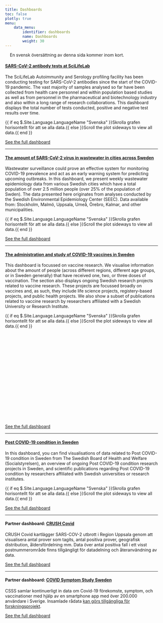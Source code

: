 ```yaml
---
title: Dashboards
toc: false
plotly: true
menu:
    data_menu:
        identifier: dashboards
        name: Dashboards
        weight: 30
---
```


<div class="alert alert-info">
  <i class="bi bi-exclamation-triangle-fill"></i>
  <span>En svensk översättning av denna sida kommer inom kort.</span>
</div>

<h4><a href="serology-statistics/">SARS-CoV-2 antibody tests at SciLifeLab <i class="bi bi-arrow-right-circle-fill"></i></a></h4>

The SciLifeLab Autoimmunity and Serology profiling facility has been conducting testing for SARS-CoV-2 antibodies since the start of the COVID-19 pandemic. The vast majority of samples analysed so far have been collected from health care personnel and within population based studies as well as from personnel in the pharmaceutical and biotechnology industry and also within a long range of research collaborations. This dashboard displays the total number of tests conducted, positive and negative test results over time.

<div class="row">
  <div class="d-md-none alert alert-info">{{ if eq $.Site.Language.LanguageName "Svenska" }}Skrolla grafen
    horisontellt för att se alla data.{{ else }}Scroll the plot sideways to view all data.{{ end }}</div>
  <div class="table-responsive" id="serology"></div>
</div>

<a href="serology-statistics/">See the full dashboard <i class="bi bi-arrow-right-circle-fill"></i></a>

<hr>

<h4><a href="wastewater/">The amount of SARS-CoV-2 virus in wastewater in cities across Sweden <i class="bi bi-arrow-right-circle-fill"></i></a></h4>

Wastewater surveillance could prove an effective system for monitoring COVID-19 prevalence and act as an early warning system for predicting upcoming outbreaks. In this dashboard, we present weekly wastewater epidemiology data from various Swedish cities which have a total population of over 2.5 million people (over 25% of the population of Swden). The data presented here originates from analyses conducted by the Swedish Environmental Epidemiology Center (SEEC). Data available from: Stockholm, Malmö, Uppsala, Umeå, Örebro, Kalmar, and other municipalities.

<div class="d-md-none alert alert-info">{{ if eq $.Site.Language.LanguageName "Svenska" }}Skrolla grafen
  horisontellt för att se alla data.{{ else }}Scroll the plot sideways to view all data.{{ end }}</div>
<div class="table-responsive" id="stockholm_wastewater"></div>

<a href="wastewater/">See the full dashboard <i class="bi bi-arrow-right-circle-fill"></i></a>

<hr>

<h4><a href="vaccines/">The administration and study of COVID-19 vaccines in Sweden <i class="bi bi-arrow-right-circle-fill"></i></a></h4>

This dashboard is focussed on vaccine research. We visualise information about the amount of people (across different regions, different age groups, or in Sweden generally) that have received one, two, or three doses of vaccination. The section also displays ongoing Swedish research projects related to vaccine research. These projects are focussed broadly on vaccines and, as such, they include life science projects, registery-based projects, and public health projects. We also show a subset of publications related to vaccine research by researchers affiliated with a Swedish University or Research Institute.

<div class="row">
  <div class="d-md-none alert alert-info">{{ if eq $.Site.Language.LanguageName "Svenska" }}Skrolla grafen
    horisontellt för att se alla data.{{ else }}Scroll the plot sideways to view all data.{{ end }}</div>
  <div class="table-responsive">
    <div id="https://blobserver.dckube.scilifelab.se/blob/vaccine_heatmap_small.json" class="plotly"
      style="width:600px;height:300px"></div>
  </div>
  <script>
    Plotly.d3.json('https://blobserver.dckube.scilifelab.se/blob/vaccine_heatmap_small.json', function (err, fig) {
      Plotly.plot('https://blobserver.dckube.scilifelab.se/blob/vaccine_heatmap_small.json', fig.data, fig.layout, { responsive: true });
    });
  </script>
</div>

<a href="vaccines/">See the full dashboard <i class="bi bi-arrow-right-circle-fill"></i></a>

<hr>

<h4><a href="post_covid/">Post COVID-19 condition in Sweden <i class="bi bi-arrow-right-circle-fill"></i></a></h4>

In this dashboard, you can find visualisations of data related to Post COVID-19 condition in Sweden from The Swedish Board of Health and Welfare (Socialstyrelsen), an overview of ongoing Post COVID-19 condition research projects in Sweden, and scientific publications regarding Post COVID-19 condition by researchers affiliated with Swedish universities or research institutes.

<div class="d-md-none alert alert-info">{{ if eq $.Site.Language.LanguageName "Svenska" }}Skrolla grafen
  horisontellt för att se alla data.{{ else }}Scroll the plot sideways to view all data.{{ end }}</div>
<div class="table-responsive" id="postcovid_halthcare_contacts"></div>

<a href="post_covid/">See the full dashboard <i class="bi bi-arrow-right-circle-fill"></i></a>

<hr>

<h4>Partner dashboard: <a href="crush_covid/">CRUSH Covid <i class="bi bi-arrow-right-circle-fill"></i></a></h4>

CRUSH Covid kartlägger SARS-COV-2 utbrott i Region Uppsala genom att visualisera antal prover som tagits, antal positiva prover, geografisk distribution, åldersfördelning mm. Data över antal positiva fall i ett visst postnummerområde finns tillgängligt för datadelning och återanvändning av data.

<a href="https://crush-covid.shinyapps.io/crush_covid/">See the full dashboard <i class="bi bi-arrow-right-circle-fill"></i></a>

<hr>

<h4>Partner dashboard: <a href="symptom_study_sweden/">COVID Symptom Study Sweden <i class="bi bi-arrow-right-circle-fill"></i></a></h4>

CSSS samlar kontinuerligt in data om Covid-19 förekomste, symptom, och vaccinationer med hjälp av en smartphone app med över 200.000 användare i Sverige. Insamlade rådata <a href="https://www.covid19app.lu.se/forskare">kan görs tillgängliga för forskningsprojekt</a>.

<a href="https://csss-resultat.shinyapps.io/csss_dashboard/">See the full dashboard <i class="bi bi-arrow-right-circle-fill"></i></a>

<script src="https://cdn.jsdelivr.net/npm/vega@5.12.1"></script>
<script src="https://cdn.jsdelivr.net/npm/vega-lite@5.0.0"></script>
<script src="https://cdn.jsdelivr.net/npm/vega-embed@6.8.0"></script>

<script src="https://datagraphics.dckube.scilifelab.se/graphic/e4c6a7b8bff648a5adaabbdd3d994bf9.js?id=serology"></script>
<script src="https://datagraphics.dckube.scilifelab.se/graphic/93bad55e86ad4b0f97d4d27c77862bc9.js?id=stockholm_wastewater"></script>
<script src="https://datagraphics.dckube.scilifelab.se/graphic/530ca62cc6f7449680793a252155fee3.js?id=postcovid_halthcare_contacts"></script>
